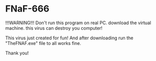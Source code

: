 # FNaF-666

!!!WARNING!!! Don't run this program on real PC. download the virtual machine. this virus can destroy you computer!

This virus just created for fun! And after downloading run the "TheFNAF.exe" file to all works fine.

Thank you!
